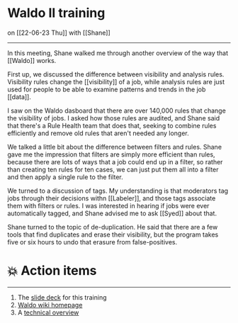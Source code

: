 # Waldo II training
on [[22-06-23 Thu]]
with [[Shane]]

---
In this meeting, Shane walked me through another overview of the way that [[Waldo]] works. 

First up, we discussed the difference between visibility and analysis rules.  Visibility rules change the [[visibility]] of a job, while analysis rules are just used for people to be able to examine patterns and trends in the job [[data]]. 

I saw on the Waldo dasboard that there are over 140,000 rules that change the visibility of jobs. I asked how those rules are audited, and Shane said that there's a Rule Health team that does that, seeking to combine rules efficiently and remove old rules that aren't needed any longer. 

We talked a little bit about the difference between filters and rules. Shane gave me the impression that filters are simply more efficient than rules, because there are lots of ways that a job could end up in a filter, so rather than creating ten rules for ten cases, we can just put them all into a filter and then apply a single rule to the filter. 

We turned to a discussion of tags. My understanding is that moderators tag jobs through their decisions withn [[Labeler]], and those tags associate them with filters or rules. I was interested in hearing if jobs were ever automatically tagged, and Shane advised me to ask [[Syed]] about that. 

Shane turned to the topic of de-duplication. He said that there are a few tools that find duplicates and erase their visibility, but the program takes five or six hours to undo that erasure from false-positives. 

# 💥 Action items


---
1. The [slide deck](https://docs.google.com/presentation/d/1svEwlBnBS0KQr3h2KS__G-GpeqA8nZDcB_5A-35LD-g/edit#slide=id.p) for this training
2. [Waldo wiki homepage](https://wiki.indeed.com/display/Waldo/Waldo+Home)
3. A [technical overview](https://wiki.indeed.com/display/squalops/Waldo)